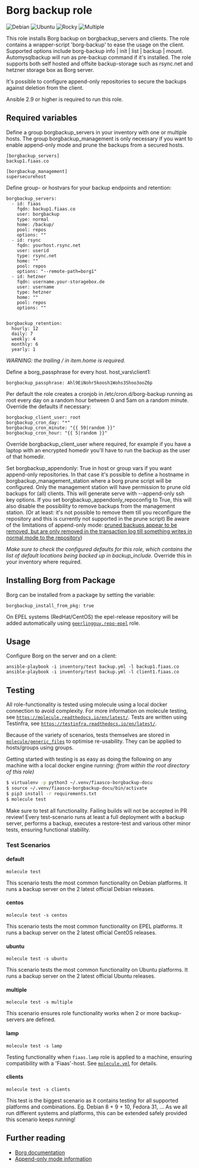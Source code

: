 # Borg backup role

![Debian](https://github.com/fiaasco/borgbackup/actions/workflows/debian.yml/badge.svg)
![Ubuntu](https://github.com/fiaasco/borgbackup/actions/workflows/ubuntu.yml/badge.svg)
![Rocky](https://github.com/fiaasco/borgbackup/actions/workflows/rocky.yml/badge.svg)
![Multiple](https://github.com/fiaasco/borgbackup/actions/workflows/multiple.yml/badge.svg)

This role installs Borg backup on borgbackup\_servers and clients. The role contains a wrapper-script 'borg-backup' to ease the usage on the client. Supported options include borg-backup info | init | list | backup | mount. Automysqlbackup will run as pre-backup command if it's installed.
The role supports both self hosted and offsite backup-storage such as rsync.net and hetzner storage box as Borg server.

It's possible to configure append-only repositories to secure the backups against deletion from the client.

Ansible 2.9 or higher is required to run this role.

## Required variables
Define a group borgbackup\_servers in your inventory with one or multiple hosts. The group borgbackup\_management is only necessary if you want to enable append-only mode and prune the backups from a secured hosts.
```
[borgbackup_servers]
backup1.fiaas.co

[borgbackup_management]
supersecurehost
```

Define group- or hostvars for your backup endpoints and retention:
```
borgbackup_servers:
  - id: fiaas
    fqdn: backup1.fiaas.co
    user: borgbackup
    type: normal
    home: /backup/
    pool: repos
    options: ""
  - id: rsync
    fqdn: yourhost.rsync.net
    user: userid
    type: rsync.net
    home: ""
    pool: repos
    options: "--remote-path=borg1"
  - id: hetzner
    fqdn: username.your-storagebox.de
    user: username
    type: hetzner
    home: ""
    pool: repos
    options: ""


borgbackup_retention:
  hourly: 12
  daily: 7
  weekly: 4
  monthly: 6
  yearly: 1
```
*WARNING: the trailing / in item.home is required.*

Define a borg\_passphrase for every host.
host\_vars\client1:
```
borgbackup_passphrase: Ahl9EiNohr5koosh1Wohs3Shoo3ooZ6p
```

Per default the role creates a cronjob in /etc/cron.d/borg-backup running as root every day on a random hour between 0 and 5am on a random minute. Override the defaults if necessary:
```
borgbackup_client_user: root
borgbackup_cron_day: "*"
borgbackup_cron_minute: "{{ 59|random }}"
borgbackup_cron_hour: "{{ 5|random }}"
```
Override borgbackup\_client\_user where required, for example if you have a laptop with an encrypted homedir you'll have to run the backup as the user of that homedir.

Set borgbackup\_appendonly: True in host or group vars if you want append-only repositories. In that case it's possible to define a hostname in borgbackup\_management\_station where a borg prune script will be configured. Only the management station will have permission to prune old backups for (all) clients. This will generate serve with --append-only ssh key options.
If you set borgbackup\_appendonly\_repoconfig to True, this will also disable the possibility to remove backups from the management station. (Or at least: it's not possible to remove them till you reconfigure the repository and this is currently not supported in the prune script)
Be aware of the limitations of append-only mode: [pruned backups appear to be removed, but are only removed in the transaction log till something writes in normal mode to the repository](https://github.com/borgbackup/borg/issues/3504))

*Make sure to check the configured defaults for this role, which contains the list of default locations being backed up in backup\_include.* Override this in your inventory where required.

## Installing Borg from Package
Borg can be installed from a package by setting the variable:
```
borgbackup_install_from_pkg: true
```

On EPEL systems (RedHat/CentOS) the epel-release repository will be added automatically using [`geerlingguy.repo-epel`](https://galaxy.ansible.com/geerlingguy/repo-epel) role.

## Usage

Configure Borg on the server and on a client:
```
ansible-playbook -i inventory/test backup.yml -l backup1.fiaas.co
ansible-playbook -i inventory/test backup.yml -l client1.fiaas.co
```

## Testing

All role-functionality is tested using molecule using a local docker connection to avoid complexity.
For more information on molecule testing, see [`https://molecule.readthedocs.io/en/latest/`](https://molecule.readthedocs.io/en/latest/).
Tests are written using Testinfra, see [`https://testinfra.readthedocs.io/en/latest/`](https://testinfra.readthedocs.io/en/latest/).

Because of the variety of scenarios, tests themselves are stored in [`molecule/generic_files`](molecule/generic_files) to optimise re-usability. They can be applied to hosts/groups using groups.

Getting started with testing is as easy as doing the following on any machine with a local docker engine running:
*(from within the root directory of this role)*

```bash
$ virtualenv -p python3 ~/.venv/fiaasco-borgbackup-docu
$ source ~/.venv/fiaasco-borgbackup-docu/bin/activate
$ pip3 install -r requirements.txt
$ molecule test
```

Make sure to test all functionality. Failing builds will not be accepted in PR review!
Every test-scenario runs at least a full deployment with a backup server, performs a backup, executes a restore-test and various other minor tests, ensuring functional stability.

### Test Scenarios

#### default
```
molecule test
```

This scenario tests the most common functionality on Debian platforms. It runs a backup server on the 2 latest official Debian releases.

#### centos
```
molecule test -s centos
```

This scenario tests the most common functionality on EPEL platforms. It runs a backup server on the 2 latest official CentOS releases.

#### ubuntu
```
molecule test -s ubuntu
```

This scenario tests the most common functionality on Ubuntu platforms. It runs a backup server on the 2 latest official Ubuntu releases.

#### multiple
```
molecule test -s multiple
```

This scenario ensures role functionality works when 2 or more backup-servers are defined.

#### lamp
```
molecule test -s lamp
```

Testing functionality when `fiaas.lamp` role is applied to a machine, ensuring compatibility with a 'Fiaas'-host. See [`molecule.yml`](molecule/lamp/molecule.yml) for details.

#### clients
```
molecule test -s clients
```

This test is the biggest scenario as it contains testing for all supported platforms and combinations. Eg. Debian 8 + 9 + 10, Fedora 31, ... As we all run different systems and platforms, this can be extended safely provided this scenario keeps running!

## Further reading
* [Borg documentation](https://borgbackup.readthedocs.io/en/stable/)
* [Append-only mode information](http://borgbackup.readthedocs.io/en/stable/usage/notes.html#append-only-mode)
